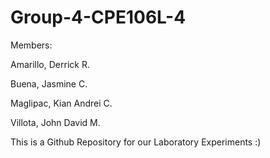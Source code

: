 # Group-4-CPE106L-4

Members:

Amarillo, Derrick R.

Buena, Jasmine C.

Maglipac, Kian Andrei C.

Villota, John David M.



This is a Github Repository for our Laboratory Experiments :)
